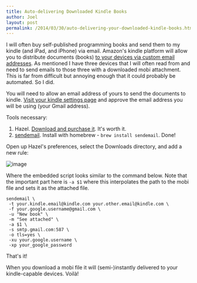 ```yaml
---
title: Auto-delivering Downloaded Kindle Books
author: Joel
layout: post
permalink: /2014/03/30/auto-delivering-your-downloaded-kindle-books.html
---
```


I will often buy self-published programming books and send them to my kindle (and iPad, and iPhone) via email. Amazon's kindle platform will allow you to distribute documents (books) [to your devices via custom email addresses](https://www.amazon.com/gp/digital/fiona/manage#manageDevices). As mentioned I have three devices that I will often read from and need to send emails to those three with a downloaded mobi attachment. This is far from difficult but annoying enough that it could probably be automated. So I did.

You will need to allow an email address of yours to send the documents to kindle. [Visit your kindle settings page](https://www.amazon.com/gp/digital/fiona/manage#pdocSettings) and approve the email address you will be using (your Gmail address).

Tools necessary:

1. Hazel. [Download and purchase it](http://www.noodlesoft.com/hazel). It's worth it.
2. [sendemail](http://caspian.dotconf.net/menu/Software/SendEmail/). Install with homebrew - `brew install sendemail`. Done!

Open up Hazel's preferences, select the Downloads directory, and add a new rule:

![image](https://www.evernote.com/shard/s330/sh/ef70b02b-8570-42ff-811c-67a834dc467f/ed1c2e36859bcd7862b36283e0d6dac2/deep/0/Screenshot-3-30-14,-12-58-PM.png)

Where the embedded script looks similar to the command below. Note that the important part here is `-a $1` where this interpolates the path to the mobi file and sets it as the attached file.

```
sendemail \
 -t your.kindle.email@kindle.com your.other.email@kindle.com \
 -f your.google.username@gmail.com \
 -u "New book" \
 -m "See attached" \
 -a $1 \
 -s smtp.gmail.com:587 \
 -o tls=yes \
 -xu your.google.username \
 -xp your_google_password
```

That's it!

When you download a mobi file it will (semi-)instantly delivered to your kindle-capable devices. Voilà!
